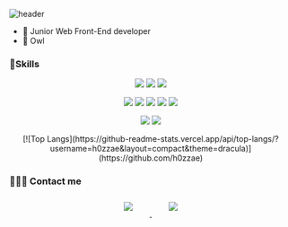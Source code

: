 ![header](https://capsule-render.vercel.app/api?type=waving&color=timeGradient&height=200&section=header&text=H0zzae&fontSize=50&fontColor=ffffff&fontAlign=70)

- 👶 Junior Web Front-End developer
- 🦉 Owl


### 🤖Skills

<p align="center">
<img src="https://img.shields.io/badge/Python-3766AB?style=flat-square&logo=Python&logoColor=white"/>
<img src="https://img.shields.io/badge/C++-00599C?style=flat-square&logo=C%2B%2B&logoColor=white"/>
<img src="https://img.shields.io/badge/JAVA-007396?style=flat-square&logo=Java&logoColor=white"/>
</p>
<p align="center">
<img src="https://img.shields.io/badge/Javascript-ffb13b?style=flat-square&logo=javascript&logoColor=white"/>
<img src="https://img.shields.io/badge/HTML-E34F26?style=flat-square&logo=html5&logoColor=white"/>
<img src="https://img.shields.io/badge/CSS-1572B6?style=flat-square&logo=css3&logoColor=white"/>
<img src="https://img.shields.io/badge/Vue-4FC08D?style=flat-square&logo=Vue.js&logoColor=white"/>
<img src="https://img.shields.io/badge/React-61DAFB?style=flat-square&logo=react&logoColor=white"/>
</p>
<p align= "center">
<img src="https://img.shields.io/badge/Django-092E20?style=flat-square&logo=Django&logoColor=white"/>
<img src="https://img.shields.io/badge/Mysql-E6B91E?style=flat-square&logo=MySql&logoColor=white"/>
</p>

<div align=center>
    [![Top Langs](https://github-readme-stats.vercel.app/api/top-langs/?username=h0zzae&layout=compact&theme=dracula)](https://github.com/h0zzae)
</div>

### 🙋🏻‍♀️ Contact me

<div align="center">
    <a href="mailto:gjcofla1220@gmail.com">
        <img 
            src="https://img.shields.io/badge/Gmail-D14836?style=for-the-badge&logo=gmail&logoColor=white&link=https://instagram.com/zzh_remi/"
            style="height: auto; margin-left: 20px; margin-right: 20px; padding: 10px;"/>
    </a>
    <a href="https://instagram.com/zzh_remi">
        <img 
            src="https://img.shields.io/badge/Instagram-E4405F?style=for-the-badge&logo=instagram&logoColor=white&link=https://instagram.com/zzh_remi/"
            style="height: auto; margin-left: 20px; margin-right: 20px; padding: 10px;"/>
    </a>
    
</div>
